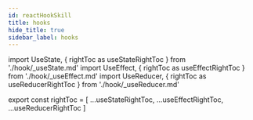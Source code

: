 ```yaml
---
id: reactHookSkill
title: hooks
hide_title: true
sidebar_label: hooks
---
```


import UseState, { rightToc as useStateRightToc } from './hook/\_useState.md'
import UseEffect, { rightToc as useEffectRightToc } from './hook/\_useEffect.md'
import UseReducer, { rightToc as useReducerRightToc } from './hook/\_useReducer.md'

<UseState />
<UseEffect />
<UseReducer />

export const rightToc = [
...useStateRightToc,
...useEffectRightToc,
...useReducerRightToc
]
